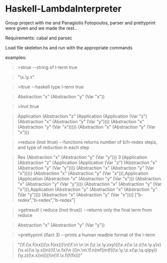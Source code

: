 # Haskell-LambdaInterpreter
Group project with me and Panagiotis Fotopoulos, parser and prettyprint were given and we made the rest..

Requirements: cabal and parsec

Load file skeleton.hs and run with the appropriate commands

examples:

> \>strue --string of l-term true

>"\\x.\\y.x"

> \>ltrue --haskell type l-term true

> Abstraction "x" (Abstraction "y" (Var "x"))

> \>lnot ltrue 

> Application (Abstraction "z" (Application (Application (Var "z") (Abstraction "x" (Abstraction "y" (Var "y")))) (Abstraction "x" (Abstraction "y" (Var "x"))))) (Abstraction "x" (Abstraction "y" (Var "x")))

> \>reduce (lnot ltrue) --functions returns number of b/h-redex steps, and type of reduction in each step

> Res (Abstraction "x" (Abstraction "y" (Var "y"))) 3 [Application (Abstraction "z" (Application (Application (Var "z") (Abstraction "x" (Abstraction "y" (Var "y")))) (Abstraction "x" (Abstraction "y" (Var "x"))))) (Abstraction "x" (Abstraction "y" (Var "x"))),Application (Application (Abstraction "x" (Abstraction "y" (Var "x"))) (Abstraction "x" (Abstraction "y" (Var "y")))) (Abstraction "x" (Abstraction "y" (Var "x"))),Application (Abstraction "y" (Abstraction "x" (Abstraction "y" (Var "y")))) (Abstraction "x" (Abstraction "y" (Var "x")))] ["b-redex","b-redex","b-redex"]

> \>getresult ( reduce (lnot ltrue)) --returns only the final term from reduce

> Abstraction "x" (Abstraction "y" (Var "y"))

> \>prettyprint (lfact 3) --prints a human readble format of the l-term

> "(\\f.(\\x.f(xx))(\\x.f(xx)))\n(\\f.\n \\n.\n (\\z.\\x.\\y.zxy)((\\x.x(\\x.\\z.z(\\x.\\y.y)x)(\\x.x)(\\x.\\y.x))n)(\\f.\\x.fx)\n ((\\n.\\m.\\f.n(mf))n(f((\\x.\\y.\\z.x(\\p.\\q.q(py))(\\y.z)(\\x.x))n))))\n(\\f.\\x.f(f(fx)))"


